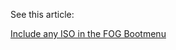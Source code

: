 See this article:

[Include any ISO in the FOG
Bootmenu](Include_any_ISO_in_the_FOG_Bootmenu "wikilink")
